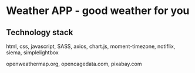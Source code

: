 # Weather APP - good weather for you

## Technology stack

html, css, javascript, SASS, axios, chart.js, moment-timezone, notiflix, siema, simplelightbox

openweathermap.org, opencagedata.com, pixabay.com


